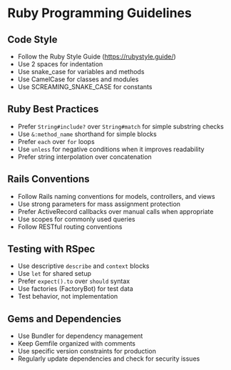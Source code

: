 # Ruby Programming Guidelines

## Code Style
- Follow the Ruby Style Guide (https://rubystyle.guide/)
- Use 2 spaces for indentation
- Use snake_case for variables and methods
- Use CamelCase for classes and modules
- Use SCREAMING_SNAKE_CASE for constants

## Ruby Best Practices
- Prefer `String#include?` over `String#match` for simple substring checks
- Use `&:method_name` shorthand for simple blocks
- Prefer `each` over `for` loops
- Use `unless` for negative conditions when it improves readability
- Prefer string interpolation over concatenation

## Rails Conventions
- Follow Rails naming conventions for models, controllers, and views
- Use strong parameters for mass assignment protection
- Prefer ActiveRecord callbacks over manual calls when appropriate
- Use scopes for commonly used queries
- Follow RESTful routing conventions

## Testing with RSpec
- Use descriptive `describe` and `context` blocks
- Use `let` for shared setup
- Prefer `expect().to` over `should` syntax
- Use factories (FactoryBot) for test data
- Test behavior, not implementation

## Gems and Dependencies
- Use Bundler for dependency management
- Keep Gemfile organized with comments
- Use specific version constraints for production
- Regularly update dependencies and check for security issues